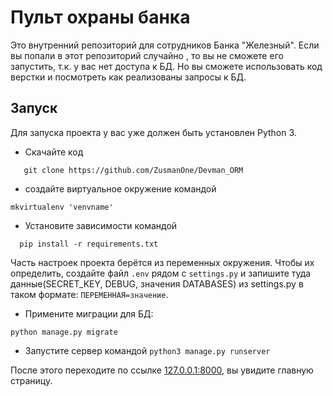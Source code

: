 # Пульт охраны банка
Это внутренний репозиторий для сотрудников Банка "Железный". Если вы попали в этот репозиторий случайно
, то вы не сможете его запустить, т.к. у вас нет доступа к БД. Но вы сможете использовать код верстки 
и посмотреть как реализованы запросы к БД.

## Запуск

Для запуска проекта у вас уже должен быть установлен Python 3.

- Скачайте код 
```console 
   git clone https://github.com/ZusmanOne/Devman_ORM
  ```
- создайте виртуальное окружение командой
```console
mkvirtualenv 'venvname'
```
- Установите зависимости командой
```console
  pip install -r requirements.txt
````
Часть настроек проекта берётся из переменных окружения. Чтобы их определить, создайте файл `.env` рядом с `settings.py` 
и запишите туда данные(SECRET_KEY, DEBUG, значения DATABASES) из settings.py в таком формате: `ПЕРЕМЕННАЯ=значение`. 
 
- Примените миграции для БД:
```console
python manage.py migrate 
````

- Запустите сервер командой `python3 manage.py runserver`


После этого переходите по ссылке [127.0.0.1:8000](http://127.0.0.1:8000), вы увидите главную страницу.

